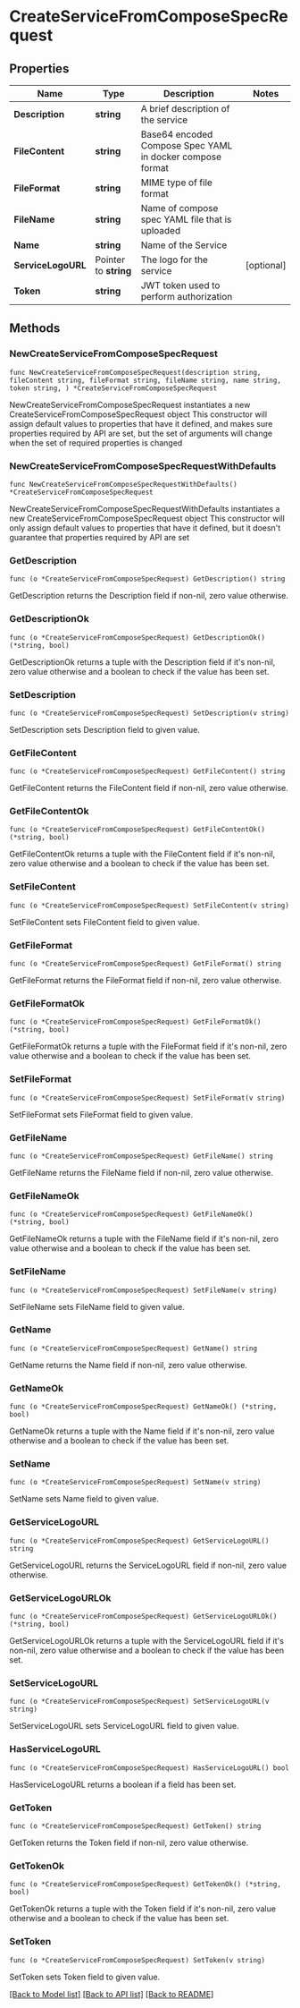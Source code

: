 # CreateServiceFromComposeSpecRequest

## Properties

Name | Type | Description | Notes
------------ | ------------- | ------------- | -------------
**Description** | **string** | A brief description of the service | 
**FileContent** | **string** | Base64 encoded Compose Spec YAML in docker compose format | 
**FileFormat** | **string** | MIME type of file format | 
**FileName** | **string** | Name of compose spec YAML file that is uploaded | 
**Name** | **string** | Name of the Service | 
**ServiceLogoURL** | Pointer to **string** | The logo for the service | [optional] 
**Token** | **string** | JWT token used to perform authorization | 

## Methods

### NewCreateServiceFromComposeSpecRequest

`func NewCreateServiceFromComposeSpecRequest(description string, fileContent string, fileFormat string, fileName string, name string, token string, ) *CreateServiceFromComposeSpecRequest`

NewCreateServiceFromComposeSpecRequest instantiates a new CreateServiceFromComposeSpecRequest object
This constructor will assign default values to properties that have it defined,
and makes sure properties required by API are set, but the set of arguments
will change when the set of required properties is changed

### NewCreateServiceFromComposeSpecRequestWithDefaults

`func NewCreateServiceFromComposeSpecRequestWithDefaults() *CreateServiceFromComposeSpecRequest`

NewCreateServiceFromComposeSpecRequestWithDefaults instantiates a new CreateServiceFromComposeSpecRequest object
This constructor will only assign default values to properties that have it defined,
but it doesn't guarantee that properties required by API are set

### GetDescription

`func (o *CreateServiceFromComposeSpecRequest) GetDescription() string`

GetDescription returns the Description field if non-nil, zero value otherwise.

### GetDescriptionOk

`func (o *CreateServiceFromComposeSpecRequest) GetDescriptionOk() (*string, bool)`

GetDescriptionOk returns a tuple with the Description field if it's non-nil, zero value otherwise
and a boolean to check if the value has been set.

### SetDescription

`func (o *CreateServiceFromComposeSpecRequest) SetDescription(v string)`

SetDescription sets Description field to given value.


### GetFileContent

`func (o *CreateServiceFromComposeSpecRequest) GetFileContent() string`

GetFileContent returns the FileContent field if non-nil, zero value otherwise.

### GetFileContentOk

`func (o *CreateServiceFromComposeSpecRequest) GetFileContentOk() (*string, bool)`

GetFileContentOk returns a tuple with the FileContent field if it's non-nil, zero value otherwise
and a boolean to check if the value has been set.

### SetFileContent

`func (o *CreateServiceFromComposeSpecRequest) SetFileContent(v string)`

SetFileContent sets FileContent field to given value.


### GetFileFormat

`func (o *CreateServiceFromComposeSpecRequest) GetFileFormat() string`

GetFileFormat returns the FileFormat field if non-nil, zero value otherwise.

### GetFileFormatOk

`func (o *CreateServiceFromComposeSpecRequest) GetFileFormatOk() (*string, bool)`

GetFileFormatOk returns a tuple with the FileFormat field if it's non-nil, zero value otherwise
and a boolean to check if the value has been set.

### SetFileFormat

`func (o *CreateServiceFromComposeSpecRequest) SetFileFormat(v string)`

SetFileFormat sets FileFormat field to given value.


### GetFileName

`func (o *CreateServiceFromComposeSpecRequest) GetFileName() string`

GetFileName returns the FileName field if non-nil, zero value otherwise.

### GetFileNameOk

`func (o *CreateServiceFromComposeSpecRequest) GetFileNameOk() (*string, bool)`

GetFileNameOk returns a tuple with the FileName field if it's non-nil, zero value otherwise
and a boolean to check if the value has been set.

### SetFileName

`func (o *CreateServiceFromComposeSpecRequest) SetFileName(v string)`

SetFileName sets FileName field to given value.


### GetName

`func (o *CreateServiceFromComposeSpecRequest) GetName() string`

GetName returns the Name field if non-nil, zero value otherwise.

### GetNameOk

`func (o *CreateServiceFromComposeSpecRequest) GetNameOk() (*string, bool)`

GetNameOk returns a tuple with the Name field if it's non-nil, zero value otherwise
and a boolean to check if the value has been set.

### SetName

`func (o *CreateServiceFromComposeSpecRequest) SetName(v string)`

SetName sets Name field to given value.


### GetServiceLogoURL

`func (o *CreateServiceFromComposeSpecRequest) GetServiceLogoURL() string`

GetServiceLogoURL returns the ServiceLogoURL field if non-nil, zero value otherwise.

### GetServiceLogoURLOk

`func (o *CreateServiceFromComposeSpecRequest) GetServiceLogoURLOk() (*string, bool)`

GetServiceLogoURLOk returns a tuple with the ServiceLogoURL field if it's non-nil, zero value otherwise
and a boolean to check if the value has been set.

### SetServiceLogoURL

`func (o *CreateServiceFromComposeSpecRequest) SetServiceLogoURL(v string)`

SetServiceLogoURL sets ServiceLogoURL field to given value.

### HasServiceLogoURL

`func (o *CreateServiceFromComposeSpecRequest) HasServiceLogoURL() bool`

HasServiceLogoURL returns a boolean if a field has been set.

### GetToken

`func (o *CreateServiceFromComposeSpecRequest) GetToken() string`

GetToken returns the Token field if non-nil, zero value otherwise.

### GetTokenOk

`func (o *CreateServiceFromComposeSpecRequest) GetTokenOk() (*string, bool)`

GetTokenOk returns a tuple with the Token field if it's non-nil, zero value otherwise
and a boolean to check if the value has been set.

### SetToken

`func (o *CreateServiceFromComposeSpecRequest) SetToken(v string)`

SetToken sets Token field to given value.



[[Back to Model list]](../README.md#documentation-for-models) [[Back to API list]](../README.md#documentation-for-api-endpoints) [[Back to README]](../README.md)


